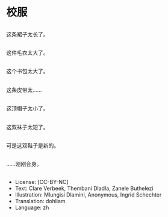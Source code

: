 # 校服

##
这条裙子太长了。

##
这件毛衣太大了。

##
这个书包太大了。

##
这条皮带太……

##
这顶帽子太小了。

##
这双袜子太短了。

##
可是这双鞋子是新的。

##
……刚刚合身。

##
* License: [CC-BY-NC]
* Text: Clare Verbeek, Thembani Dladla, Zanele Buthelezi
* Illustration: Mlungisi Dlamini, Anonymous, Ingrid Schechter
* Translation: dohliam
* Language: zh
